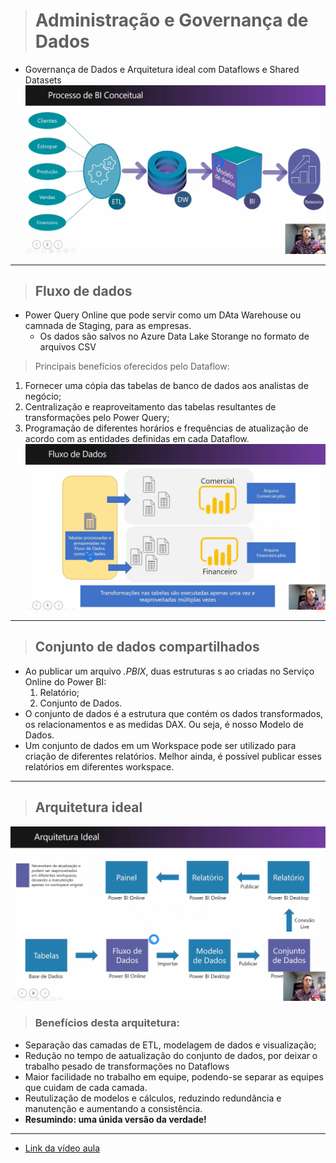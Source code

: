 ># Administração e Governança de Dados
* Governança de Dados e Arquitetura ideal com Dataflows e Shared Datasets
![Processo de BI conceitual](Administra%C3%A7%C3%A3oGovernan%C3%A7a.png)
___
>## Fluxo de dados
* Power Query Online que pode servir como um DAta Warehouse ou camnada de Staging, para as empresas.
    * Os dados são salvos no Azure Data Lake Storange no formato de arquivos CSV
> Principais benefícios oferecidos pelo Dataflow:
1. Fornecer uma cópia das tabelas de banco de dados aos analistas de negócio;
2. Centralização e reaproveitamento das tabelas resultantes de transformações pelo Power Query;
3. Programação de diferentes horários e frequências de atualização de acordo com as entidades definidas em cada Dataflow.
![Fluxo de Dados](FluxoDeDados.png)
___
>## Conjunto de dados compartilhados
* Ao publicar um arquivo *.PBIX*, duas estruturas s
ao criadas no Serviço Online do Power BI:
    1. Relatório;
    2. Conjunto de Dados.
* O conjunto de dados é a estrutura que contém os dados transformados, os relacionamentos e as medidas DAX. Ou seja, é nosso Modelo de Dados.
* Um conjunto de dados em um Workspace pode ser utilizado para criação de diferentes relatórios. Melhor ainda, é possível publicar esses relatórios em diferentes workspace.
___
>## Arquitetura ideal
![Arquiutetura Ideal para Power BI](ArquiteturaIdeal.png)

>### Benefícios desta arquitetura:
* Separação das camadas de ETL, modelagem de dados e visualização;
* Redução no tempo de aatualização do conjunto de dados, por deixar o trabalho pesado de transformações no Dataflows
* Maior facilidade no trabalho em equipe, podendo-se separar as equipes que cuidam de cada camada.
* Reutulização de modelos e cálculos, reduzindo redundância e manutenção e aumentando a consistência.
* __Resumindo: uma únida versão da verdade!__
___

* [Link da vídeo aula](https://www.youtube.com/watch?v=_I2m9ps2xck&list=PLL-6y89GGNdSu9utTLYuzwPGNXQNT0KWm&index=4)